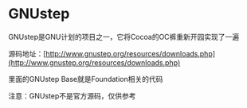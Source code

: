 # GNUstep

GNUstep是GNU计划的项目之一，它将Cocoa的OC裤重新开园实现了一遍

源码地址：[http://www.gnustep.org/resources/downloads.php](http://www.gnustep.org/resources/downloads.php)

里面的GNUstep Base就是Foundation相关的代码

注意：GNUstep不是官方源码，仅供参考

